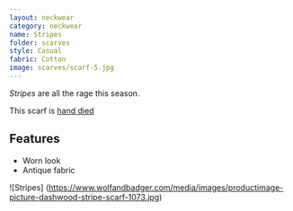 ```yaml
---
layout: neckwear
category: neckwear
name: Stripes 
folder: scarves
style: Casual
fabric: Cotton
image: scarves/scarf-5.jpg
---
```


*Stripes* are all the rage this season.

This scarf is [hand died](http://en.wikipedia.org/wiki/Custom_fabric_dyeing)

## Features

- Worn look
- Antique fabric

![Stripes] (https://www.wolfandbadger.com/media/images/productimage-picture-dashwood-stripe-scarf-1073.jpg)


